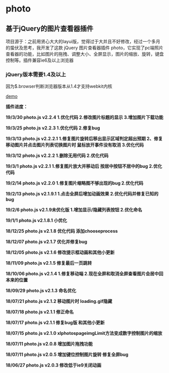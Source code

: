 # photo

## 基于jQuery的图片查看器插件

项目源于：之前用贤心大大的layui版，觉得过于大并且不好修改，经过一个多月的蛰伏及思考，我开发了这款 jQuery 图片查看器插件 photo，它实现了pc端照片查看器的功能，比如图片的拖拽、调整大小、全屏显示，图片的缩放、旋转，键盘控制等。插件兼容ie6及以上浏览器

### jQuery版本需要1.4及以上

因为$.browser判断浏览器版本从1.4才支持webkit内核

[demo](https://img.kataick.com/explore/recent)


**插件进度：**

**19/3/30 photo.js v2.2.4 1.优化代码 2.修改图片标题的显示 3.增加图片下载功能**

**19/3/25 photo.js v2.2.3 1.优化代码 2.修复bug**

**19/3/13 photo.js v2.2.2.1 1.修复图片旋转后移出显示区域判定超出预期 2、修复移动图片并点击图片列表切换图片时 鼠标放开事件没有取消 3.优化代码**

**19/3/12 photo.js v2.2.2 1.删除无用代码 2.优化代码**

**19/3/1 photo.js v2.2.1 1.修复图片放大并移动后 按居中按钮不居中的bug 2.优化代码**

**19/2/14 photo.js v2.2.0 1.修复图片缩略图不够出现的bug 2.优化代码**

**19/2/13 photo.js v2.1.9.1 1.点击全屏后增加动画效果 2.优化代码并修复已知的bug**

**19/2/6 photo.js v2.1.9未优化版 1.增加显示/隐藏列表按钮 2.优化命名**

**19/1/1 photo.js v2.1.8.1 小优化**

**18/12/25 photo.js v2.1.8 优化代码 添加chooseprocess**

**18/12/07 photo.js v2.1.7 优化并修复bug**

**18/12/05 photo.js v2.1.6 修改提示框动画和其他小更新**

**18/11/09 photo.js v2.1.5 修复最后一页跳转**

**18/10/06 photo.js v2.1.4 1.修复移动端 2.现在全屏和取消全屏查看图片会居中回本来的位置**

**18/09/29 photo.js v2.1.3 命名优化**

**18/07/21 photo.js v2.1.2 移动图片时 loading.gif隐藏**

**18/07/18 photo.js v2.1.1 修正命名**

**18/07/17 photo.js v2.1.1 修复bug版 和其他小更新**

**18/07/15 photo.js v2.1.0 xlphotospageimgLimit方法变成数字控制图片的缩放**

**18/07/11 photo.js v2.0.8 增加图片拖拽功能**

**18/07/11 photo.js v2.0.5 增加键位控制图片旋转 修复全屏bug**

**18/06/27 photo.js v2.0.3 修改低于ie9关闭动画**